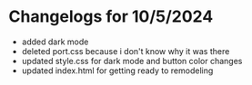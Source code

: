 # Changelogs for 10/5/2024
* added dark mode
* deleted port.css because i don't know why it was there
* updated style.css for dark mode and button color changes
* updated index.html for getting ready to remodeling